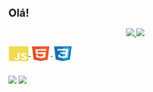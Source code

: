  ## Olá!

<div align="center">
 
  <a href="https://linktr.ee/Luhrodrigues45">
   
  <img height="150em" src="https://github-readme-stats.vercel.app/api?username=Luhrodrigues45&show_icons=true&theme=white&include_all_commits=true&count_private=true"/>
   
  <img height="150em" src="https://github-readme-stats.vercel.app/api/top-langs/?username=Luhrodrigues45&layout=compact&langs_count=7&theme=white"/>
</div>
 
<div style="display: inline_block"><br>
  <img align="center" alt="Js" height="30" width="40" src="https://raw.githubusercontent.com/devicons/devicon/master/icons/javascript/javascript-plain.svg">
  <img align="center" alt="HTML" height="30" width="40" src="https://raw.githubusercontent.com/devicons/devicon/master/icons/html5/html5-original.svg">
  <img align="center" alt="CSS" height="30" width="40" src="https://raw.githubusercontent.com/devicons/devicon/master/icons/css3/css3-original.svg">
  
  ##
 
   <div> 
  <a href="https://www.instagram.com/luhrodrigues45/" target="_blank"><img src="https://img.shields.io/badge/-Instagram-%23E4405F?style=for-the-badge&logo=instagram&logoColor=white" target="_blank"></a>
 <a href="https://discord.gg/AQYymjQABs" target="_blank"><img src="https://img.shields.io/badge/Discord-7289DA?style=for-the-badge&logo=discord&logoColor=white" target="_blank"></a></div>
